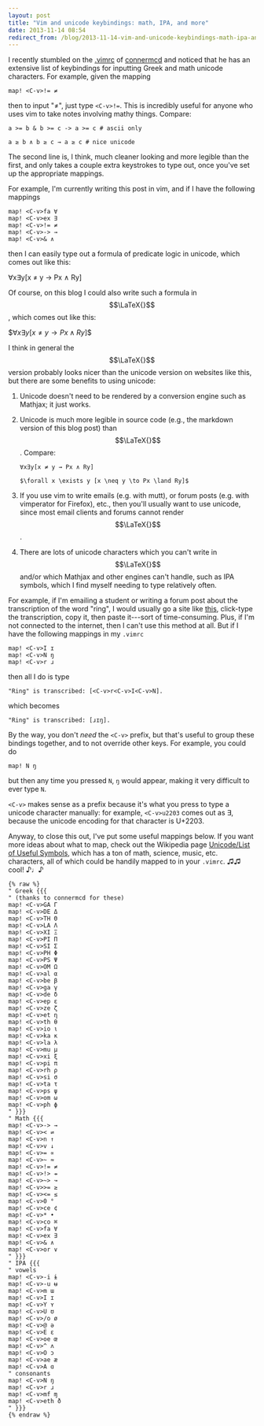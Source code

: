 ```yaml
---
layout: post
title: "Vim and unicode keybindings: math, IPA, and more"
date: 2013-11-14 08:54
redirect_from: /blog/2013-11-14-vim-and-unicode-keybindings-math-ipa-and-more.html
---
```


I recently stumbled on the
[.vimrc](https://github.com/connermcd/dotfiles/blob/github/.vimrc) of
[connermcd](https://github.com/connermcd) and noticed that he has an extensive
list of keybindings for inputting Greek and math unicode characters. For
example, given the mapping

    map! <C-v>!= ≠

then to input "≠", just type `<C-v>!=`. This is incredibly useful for anyone
who uses vim to take notes involving mathy things.  Compare:

    a >= b & b >= c -> a >= c # ascii only

    a ≥ b ∧ b ≥ c → a ≥ c # nice unicode

The second line is, I think, much cleaner looking and more legible than the
first, and only takes a couple extra keystrokes to type out, once you've set up
the appropriate mappings.

For example, I'm currently writing this post in vim, and if I have the
following mappings

    map! <C-v>fa ∀
    map! <C-v>ex ∃
    map! <C-v>!= ≠
    map! <C-v>-> →
    map! <C-v>& ∧

then I can easily type out a formula of predicate logic in unicode, which comes
out like this:

∀x∃y[x ≠ y → Px ∧ Ry]

Of course, on this blog I could also write such a formula in $$\LaTeX{}$$,
which comes out like this:

\$$\forall x \exists y [x \neq y \to Px \land Ry]$$

I think in general the $$\LaTeX{}$$ version probably looks nicer than the
unicode version on websites like this, but there are some benefits to using
unicode:

1. Unicode doesn't need to be rendered by a conversion engine such as Mathjax;
   it just works.
1. Unicode is much more legible in source code (e.g., the markdown version of
   this blog post) than $$\LaTeX{}$$. Compare:

    `∀x∃y[x ≠ y → Px ∧ Ry]`

    `$\forall x \exists y [x \neq y \to Px \land Ry]$`

1. If you use vim to write emails (e.g. with mutt), or forum posts (e.g. with
   vimperator for Firefox), etc., then you'll usually want to use unicode,
   since most email clients and forums cannot render $$\LaTeX{}$$.
1. There are lots of unicode characters which you can't write in $$\LaTeX{}$$
   and/or which Mathjax and other engines can't handle, such as IPA symbols,
   which I find myself needing to type relatively often.

For example, if I'm emailing a student or writing a forum post about the
transcription of the word "ring", I would usually go a site like
[this](http://westonruter.github.io/ipa-chart/keyboard/), click-type the
transcription, copy it, then paste it---sort of time-consuming. Plus, if I'm
not connected to the internet, then I can't use this method at all. But if I
have the following mappings in my `.vimrc`

    map! <C-v>I ɪ
    map! <C-v>N ŋ
    map! <C-v>r ɹ

then all I do is type

    "Ring" is transcribed: [<C-v>r<C-v>I<C-v>N].

which becomes

    "Ring" is transcribed: [ɹɪŋ].

By the way, you don't *need* the `<C-v>` prefix, but that's useful to group
these bindings together, and to not override other keys. For example, you could
do

    map! N ŋ

but then any time you pressed `N`, `ŋ` would appear, making it very difficult
to ever type `N`.

`<C-v>` makes sense as a prefix because it's what you press to type a unicode
character manually: for example, `<C-v>u2203` comes out as ∃, because the
unicode encoding for that character is U+2203.

Anyway, to close this out, I've put some useful mappings below. If you want
more ideas about what to map, check out the Wikipedia page [Unicode/List of
Useful Symbols](https://en.wikibooks.org/wiki/Unicode/List_of_useful_symbols),
which has a ton of math, science, music, etc. characters, all of which could be
handily mapped to in your `.vimrc`. ♫♫ cool! ♪♩♪

    {% raw %}
    " Greek {{{
    " (thanks to connermcd for these)
    map! <C-v>GA Γ
    map! <C-v>DE Δ
    map! <C-v>TH Θ
    map! <C-v>LA Λ
    map! <C-v>XI Ξ
    map! <C-v>PI Π
    map! <C-v>SI Σ
    map! <C-v>PH Φ
    map! <C-v>PS Ψ
    map! <C-v>OM Ω
    map! <C-v>al α
    map! <C-v>be β
    map! <C-v>ga γ
    map! <C-v>de δ
    map! <C-v>ep ε
    map! <C-v>ze ζ
    map! <C-v>et η
    map! <C-v>th θ
    map! <C-v>io ι
    map! <C-v>ka κ
    map! <C-v>la λ
    map! <C-v>mu μ
    map! <C-v>xi ξ
    map! <C-v>pi π
    map! <C-v>rh ρ
    map! <C-v>si σ
    map! <C-v>ta τ
    map! <C-v>ps ψ
    map! <C-v>om ω
    map! <C-v>ph ϕ
    " }}}
    " Math {{{
    map! <C-v>-> →
    map! <C-v>< ⇌
    map! <C-v>n ↑
    map! <C-v>v ↓
    map! <C-v>= ∝
    map! <C-v>~ ≈
    map! <C-v>!= ≠
    map! <C-v>!> ⇸
    map! <C-v>~> ↝
    map! <C-v>>= ≥
    map! <C-v><= ≤
    map! <C-v>0 °
    map! <C-v>ce ¢
    map! <C-v>* •
    map! <C-v>co ⌘
    map! <C-v>fa ∀
    map! <C-v>ex ∃
    map! <C-v>& ∧
    map! <C-v>or ∨
    " }}}
    " IPA {{{
    " vowels
    map! <C-v>-i ɨ
    map! <C-v>-u ʉ
    map! <C-v>m ɯ
    map! <C-v>I ɪ
    map! <C-v>Y ʏ
    map! <C-v>U ʊ
    map! <C-v>/o ø
    map! <C-v>@ ə
    map! <C-v>E ɛ
    map! <C-v>oe œ
    map! <C-v>^ ʌ
    map! <C-v>O ɔ
    map! <C-v>ae æ
    map! <C-v>A ɑ
    " consonants
    map! <C-v>N ŋ
    map! <C-v>r ɹ
    map! <C-v>mf ɱ
    map! <C-v>eth ð
    " }}}
    {% endraw %}
